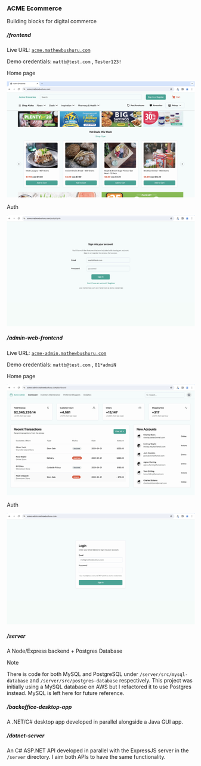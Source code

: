 ### ACME Ecommerce

Building blocks for digital commerce

##### /frontend

Live URL: [`acme.mathewbushuru.com`](https://acme.mathewbushuru.com/)

Demo credentials: `mattb@test.com` , `Tester123!`

Home page

![home](./.github/docs/frontend.jpg)

Auth

![sign](./.github/docs/frontend-signin.jpg)

##### /admin-web-frontend

Live URL: [`acme-admin.mathewbushuru.com`](https://acme-admin.mathewbushuru.com/)

Demo credentials: `mattb@test.com` , `81*admiN`

Home page

![home](./.github/docs/admin-frontend.jpg)

Auth

![sign](./.github/docs/admin-frontend-signin.jpg)

##### /server

A Node/Express backend + Postgres Database

> [!NOTE]
> There is code for both MySQL and PostgreSQL under `/server/src/mysql-database` and `/server/src/postgres-database` respectively. This project was initially using a MySQL database on AWS but I refactored it to use Postgres instead. MySQL is left here for future reference.

##### /backoffice-desktop-app

A .NET/C# desktop app developed in parallel alongside a Java GUI app.

##### /dotnet-server

An C# ASP.NET API developed in parallel with the ExpressJS server in the `/server` directory. I aim both APIs to have the same functionality.